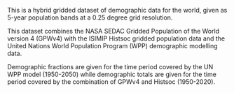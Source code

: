 This is a hybrid gridded dataset of demographic data for the world, given as 5-year population bands at a 0.25 degree grid resolution.

This dataset combines the NASA SEDAC Gridded Population of the World version 4 (GPWv4) with the ISIMIP Histsoc gridded population data and the United Nations World Population Program (WPP) demographic modelling data.

Demographic fractions are given for the time period covered by the UN WPP model (1950-2050) while demographic totals are given for the time period covered by the combination of GPWv4 and Histsoc (1950-2020).